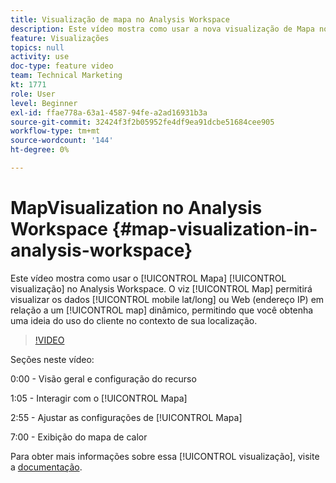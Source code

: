 ```yaml
---
title: Visualização de mapa no Analysis Workspace
description: Este vídeo mostra como usar a nova visualização de Mapa no Analysis Workspace. A visualização do Mapa permitirá que você visualize dados móveis (lat/long) ou da Web (endereço IP) em um mapa dinâmico, permitindo que você obtenha uma ideia do uso do cliente no contexto de sua localização.
feature: Visualizações
topics: null
activity: use
doc-type: feature video
team: Technical Marketing
kt: 1771
role: User
level: Beginner
exl-id: ffae778a-63a1-4587-94fe-a2ad16931b3a
source-git-commit: 32424f3f2b05952fe4df9ea91dcbe51684cee905
workflow-type: tm+mt
source-wordcount: '144'
ht-degree: 0%

---
```


#   MapVisualization no Analysis Workspace {#map-visualization-in-analysis-workspace}

Este vídeo mostra como usar o [!UICONTROL Mapa] [!UICONTROL visualização] no Analysis Workspace. O viz [!UICONTROL Map] permitirá visualizar os dados [!UICONTROL mobile lat/long] ou Web (endereço IP) em relação a um [!UICONTROL map] dinâmico, permitindo que você obtenha uma ideia do uso do cliente no contexto de sua localização.

>[!VIDEO](https://video.tv.adobe.com/v/23559/?quality=12)

Seções neste vídeo:

0:00 - Visão geral e configuração do recurso

1:05 - Interagir com o [!UICONTROL Mapa]

2:55 - Ajustar as configurações de [!UICONTROL Mapa]

7:00 - Exibição do mapa de calor

Para obter mais informações sobre essa [!UICONTROL visualização], visite a [documentação](https://marketing.adobe.com/resources/help/en_US/analytics/analysis-workspace/map-visualization.html).
